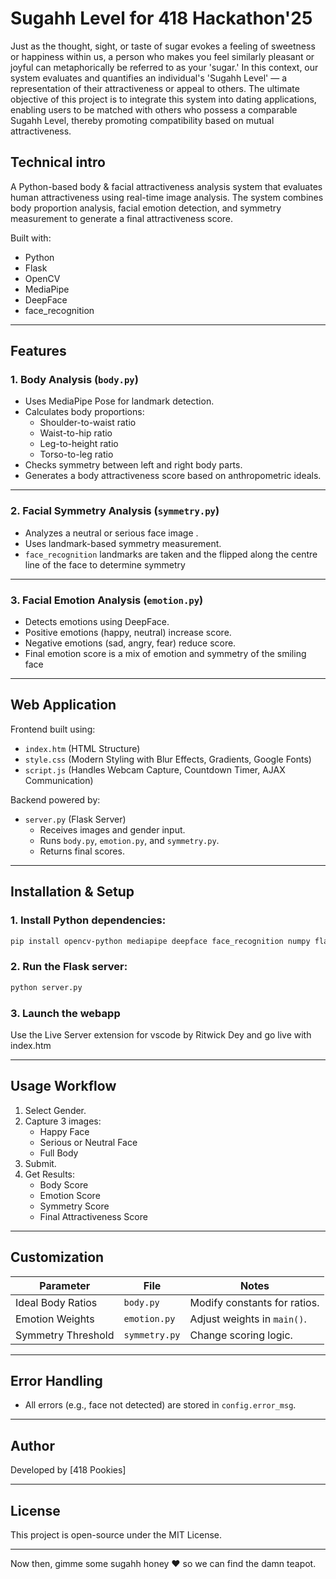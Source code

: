 #  Sugahh Level for 418 Hackathon'25

Just as the thought, sight, or taste of sugar evokes a feeling of sweetness or happiness within us, a person who makes you feel similarly pleasant or joyful can metaphorically be referred to as your 'sugar.' In this context, our system evaluates and quantifies an individual's 'Sugahh Level' — a representation of their attractiveness or appeal to others. The ultimate objective of this project is to integrate this system into dating applications, enabling users to be matched with others who possess a comparable Sugahh Level, thereby promoting compatibility based on mutual attractiveness.


## Technical intro
A Python-based body & facial attractiveness analysis system that evaluates human attractiveness using real-time image analysis. The system combines body proportion analysis, facial emotion detection, and symmetry measurement to generate a final attractiveness score.

Built with:  
- Python  
- Flask  
- OpenCV  
- MediaPipe  
- DeepFace  
- face_recognition  

---

## Features

### 1. Body Analysis (`body.py`)
- Uses MediaPipe Pose for landmark detection.
- Calculates body proportions:
  - Shoulder-to-waist ratio
  - Waist-to-hip ratio
  - Leg-to-height ratio
  - Torso-to-leg ratio
- Checks symmetry between left and right body parts.
- Generates a body attractiveness score based on anthropometric ideals.

---

### 2. Facial Symmetry Analysis (`symmetry.py`)
- Analyzes a neutral or serious face image .
- Uses landmark-based symmetry measurement.
- `face_recognition` landmarks are taken and the flipped along the centre line of the face to determine symmetry

---

### 3. Facial Emotion Analysis (`emotion.py`)
- Detects emotions using DeepFace.
- Positive emotions (happy, neutral) increase score.
- Negative emotions (sad, angry, fear) reduce score.
- Final emotion score is a mix of emotion and symmetry of the smiling face
---

## Web Application

Frontend built using:  
- `index.htm` (HTML Structure)  
- `style.css` (Modern Styling with Blur Effects, Gradients, Google Fonts)  
- `script.js` (Handles Webcam Capture, Countdown Timer, AJAX Communication)

Backend powered by:  
- `server.py` (Flask Server)
  - Receives images and gender input.
  - Runs `body.py`, `emotion.py`, and `symmetry.py`.
  - Returns final scores.

---

## Installation & Setup  

### 1. Install Python dependencies:
```bash
pip install opencv-python mediapipe deepface face_recognition numpy flask
```

### 2. Run the Flask server:
```bash
python server.py
```
### 3. Launch the webapp

Use the Live Server extension for vscode by Ritwick Dey and go live with index.htm

---

## Usage Workflow

1. Select Gender.
2. Capture 3 images:
   - Happy Face
   - Serious or Neutral Face
   - Full Body
3. Submit.
4. Get Results:
   - Body Score
   - Emotion Score
   - Symmetry Score
   - Final Attractiveness Score

---

## Customization  

| Parameter           | File        | Notes                         |
|--------------------|-------------|--------------------------------|
| Ideal Body Ratios  | `body.py`   | Modify constants for ratios.  |
| Emotion Weights    | `emotion.py`| Adjust weights in `main()`.   |
| Symmetry Threshold | `symmetry.py`| Change scoring logic.         |

---

## Error Handling
- All errors (e.g., face not detected) are stored in `config.error_msg`.

---

## Author  
Developed by [418 Pookies]  

---

## License  
This project is open-source under the MIT License.  

---
 Now then, gimme some sugahh honey ♥ so we can find the damn teapot.